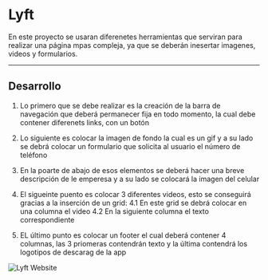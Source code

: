 # Lyft

En este proyecto se usaran diferenetes herramientas que serviran para realizar una página mpas compleja, ya que se deberán inesertar imagenes, videos y formularios.

***



## Desarrollo

1. Lo primero que se debe realizar es la creación de la barra de navegación que deberá permanecer fija en todo momento, la cual debe contener diferenets links, con un botón

2. Lo siguiente es colocar la imagen de fondo la cual es un gif y a su lado se debrá colocar un formulario que solicita al usuario el número de teléfono
3. En la poarte de abajo de esos elementos se deberá hacer una breve descripción de le emperesa y a su lado se colocará la imagen del celular
4. El sigueinte puento es colocar 3 diferentes videos, esto se conseguirá gracias a la inserción de un grid:
   4.1 En este grid se debrá colocar en una columna el video
   4.2 En la siguiente columna el texto correspondiente
5. EL último punto es colocar un footer el cual deberá contener 4 columnas, las 3 priomeras contendrán texto y la última contendrá los logotipos de descarag de  la app


![Lyft Website](docs/fullpage.png)
